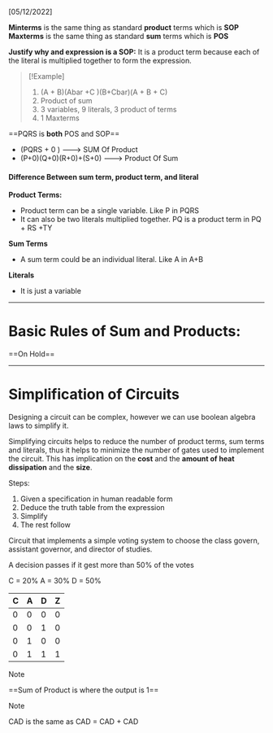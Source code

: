 [05/12/2022]

**Minterms** is the same thing as standard **product** terms which is **SOP**
**Maxterms** is the same thing as standard **sum** terms which is **POS**

**Justify why and expression is a SOP:**
It is a product term because each of the literal is multiplied together to form the expression.

> [!Example]
>1. (A + B)(Abar +C )(B+Cbar)(A + B + C)
>	1. Product of sum
>	2. 3 variables, 9 literals, 3 product of terms
>	3. 1 Maxterms

==PQRS is **both** POS and SOP==
- (PQRS + 0 ) ---> SUM Of Product
- (P+0)(Q+0)(R+0)+(S+0) ---> Product Of Sum

#### Difference Between sum term, product term, and literal
**Product Terms:**
- Product term can be a single variable. Like P in PQRS
- It can also be two literals multiplied together. PQ is a product term in PQ + RS +TY

**Sum Terms**
- A sum term could be an individual literal.  Like A in A+B

**Literals**
- It is just a variable 

---
# Basic Rules of Sum and Products:

==On Hold==

---
# Simplification of Circuits

Designing a circuit can be complex, however we can use boolean algebra laws to simplify it. 

Simplifying circuits helps to reduce the number of product terms, sum terms and literals, thus it helps to minimize the number of gates used to implement the circuit. This has implication on the **cost** and the **amount of heat dissipation** and the  **size**. 

Steps:
1. Given a specification in human readable form
2. Deduce the truth table from the expression
3. Simplify 
4. The rest follow


Circuit that implements a simple voting system to choose the class govern, assistant governor, and director of studies.

A decision passes if it gest more than 50% of the votes

C = 20%
A = 30%
D = 50%

C | A | D | Z
---|--- |--- |---
0|0|0|0
0|0|1|0
0|1|0|0
0|1|1|1

>[!Note]
==Sum of Product is where the output is 1==

>[!Note]
> CAD is the same as CAD = CAD + CAD

























